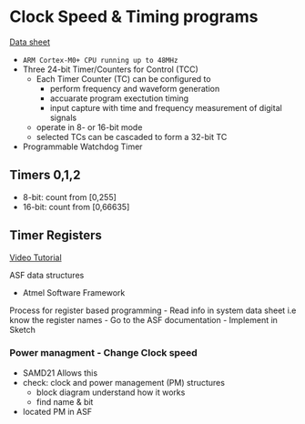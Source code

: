 # Clock Speed & Timing programs

[Data sheet](https://cdn-shop.adafruit.com/product-files/2772/atmel-42181-sam-d21_datasheet.pdf)

- `ARM Cortex-M0+ CPU running up to 48MHz`
- Three 24-bit Timer/Counters for Control (TCC)
  - Each Timer Counter (TC) can be configured to
    - perform frequency and waveform generation
    - accuarate program exectution timing
    - input capture with time and frequency measurement of digital signals
  - operate in 8- or 16-bit mode
  - selected TCs can be cascaded to form a 32-bit TC
- Programmable Watchdog Timer

## Timers 0,1,2

- 8-bit: count from [0,255]
- 16-bit: count from [0,66635]

## Timer Registers

[Video Tutorial](https://www.google.com/search?q=ardunino+Zero+clock*+speed+program&client=firefox-b-1-d&biw=1214&bih=546&tbm=vid&sxsrf=APwXEdcoq5giGvyqLqsskdGUqRX4bTquqw%3A1682905485940&ei=jRlPZOf7OISz0PEP3pW74Ag&ved=0ahUKEwin9re9_9L-AhWEGTQIHd7KDowQ4dUDCA0&uact=5&oq=ardunino+Zero+clock*+speed+program&gs_lcp=Cg1nd3Mtd2l6LXZpZGVvEAMyBQgAEKIEMgUIABCiBDIFCAAQogQyBQgAEKIEMgUIABCiBDoECCMQJzoICAAQCBAeEA06CggAEAgQHhANEA86CAgAEIoFEIYDUK8HWIM0YKg1aABwAHgAgAGJAYgBlQ2SAQQ2LjEwmAEAoAEBwAEB&sclient=gws-wiz-video#fpstate=ive&vld=cid:08790df6,vid:FTARNR9SLMs)

ASF data structures

- Atmel Software Framework

Process for register based programming - Read info in system data sheet i.e know the register names - Go to the ASF documentation - Implement in Sketch

### Power managment - Change Clock speed

- SAMD21 Allows this
- check: clock and power management (PM) structures
  - block diagram understand how it works
  - find name & bit
- located PM in ASF
